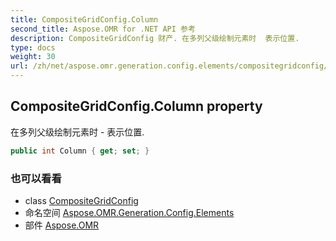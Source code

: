 ```yaml
---
title: CompositeGridConfig.Column
second_title: Aspose.OMR for .NET API 参考
description: CompositeGridConfig 财产. 在多列父级绘制元素时  表示位置.
type: docs
weight: 30
url: /zh/net/aspose.omr.generation.config.elements/compositegridconfig/column/
---
```

## CompositeGridConfig.Column property

在多列父级绘制元素时 - 表示位置.

```csharp
public int Column { get; set; }
```

### 也可以看看

* class [CompositeGridConfig](../)
* 命名空间 [Aspose.OMR.Generation.Config.Elements](../../compositegridconfig/)
* 部件 [Aspose.OMR](../../../)


